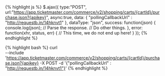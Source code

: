 {% highlight js %}
$.ajax({
  type:"POST",
  url:"https://app.ticketmaster.com/commerce/v2/shopping/carts/{cartId}/purchase.json?{apikey}",
  async:true,
  data: {
          "pollingCallbackUrl" : "http://requestb.in/14hknvt1"
        },
  dataType: "json",
  success: function(json) {
              console.log(json);
              // Parse the response.
              // Do other things.
           },
  error: function(xhr, status, err) {
              // This time, we do not end up here!
           }
});
{% endhighlight %}

{% highlight bash %}
curl \
--include 'https://app.ticketmaster.com/commerce/v2/shopping/carts/{cartId}/purchase.json?{apikey} -X POST -d '{"pollingCallbackUrl" : "http://requestb.in/14hknvt1"}'
{% endhighlight %}
